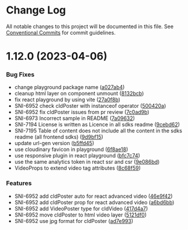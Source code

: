 # Change Log

All notable changes to this project will be documented in this file.
See [Conventional Commits](https://conventionalcommits.org) for commit guidelines.

# 1.12.0 (2023-04-06)


### Bug Fixes

* change playground package name ([a027ab4](https://github.com/cloudinary/frontend-frameworks/commit/a027ab48004398c7c2ded503574825d01979611a))
* cleanup html layer on component unmount ([8132bcb](https://github.com/cloudinary/frontend-frameworks/commit/8132bcb0f3b6f33ed49ec8af07a0e1bdedbd89f5))
* fix react playground by using vite ([27a0f8b](https://github.com/cloudinary/frontend-frameworks/commit/27a0f8bbcaf34a9cf0062457c7b3b3d71a1ec933))
* SNI-6952 check cldPoster with instanceof operator ([500420a](https://github.com/cloudinary/frontend-frameworks/commit/500420a50c935391098ecb8e024d86837839c28d))
* SNI-6952 fix cldPoster issues from pr review ([7c0ad9b](https://github.com/cloudinary/frontend-frameworks/commit/7c0ad9b6787c78579900506bca54aacc0019c307))
* SNI-6973 Incorrect sample in README ([7a09632](https://github.com/cloudinary/frontend-frameworks/commit/7a096326e4005aa4567dae8ae418afbb5ec5be6f))
* SNI-7194 License is written as Licence in all sdks readme ([9cebd62](https://github.com/cloudinary/frontend-frameworks/commit/9cebd620b2dc5db37c8eb7563fb77c90f3685ccf))
* SNI-7195 Table of content does not include all the content in the sdks readme (all  frontend sdks) ([9d9bf15](https://github.com/cloudinary/frontend-frameworks/commit/9d9bf15fee67cc7d5199b11c6d90c8ea6621556a))
* update url-gen version ([b5ffd45](https://github.com/cloudinary/frontend-frameworks/commit/b5ffd4534fa2bca5dbcbb08d244a116f5812ae15))
* use cloudinary favicon in playground ([6f8ae18](https://github.com/cloudinary/frontend-frameworks/commit/6f8ae18b8d97fed361e8ce19b14786e8bc3615e5))
* use responsive plugin in react playground ([bfc7c74](https://github.com/cloudinary/frontend-frameworks/commit/bfc7c74162a55885d93cb517695b9ec2c28f0fee))
* use the same analytics token in react ssr and csr ([9e086bd](https://github.com/cloudinary/frontend-frameworks/commit/9e086bd8b870246ba4647a189b73d4d786749b60))
* VideoProps to extend video tag attributes ([8c68f59](https://github.com/cloudinary/frontend-frameworks/commit/8c68f59ab36afdbf48a6bb423bf83eed9026daaf))


### Features

* SNI-6952 add cldPoster auto for react advanced video ([46e9f42](https://github.com/cloudinary/frontend-frameworks/commit/46e9f4212d3f74571ff35e5b5060186dc74b9896))
* SNI-6952 add cldPoster prop for react advanced video ([a6bd6bb](https://github.com/cloudinary/frontend-frameworks/commit/a6bd6bb66e698b11be08dd8042179e39e8e45cb0))
* SNI-6952 add VideoPoster type for cldVideo ([417d4a7](https://github.com/cloudinary/frontend-frameworks/commit/417d4a77b30d614b2508c89ded6a28e58decbc88))
* SNI-6952 move cldPoster to html video layer ([5121df0](https://github.com/cloudinary/frontend-frameworks/commit/5121df0ecaa8ead516397e4e487ab7a8e127768b))
* SNI-6952 use jpg format for cldPoster ([ad7e993](https://github.com/cloudinary/frontend-frameworks/commit/ad7e993549c94451d9474045000d82176f6de68e))
